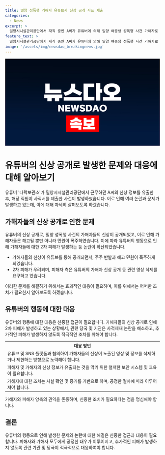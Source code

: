 ```yaml
---
title: 밀양 성폭행 가해자 유튜브서 신상 공개 사표 제출
categories:
  - News
excerpt: >
  밀양시시설관리공단에서 재직 중인 A씨가 유튜버에 의해 밀양 여중생 성폭행 사건 가해자로 지목되었다. 이후 A씨의 개인정보가 유출되어 민원이 쏟아졌고, 공단은 A씨의 신상 조회 후 사직서를 처리할 예정이라 밝혔다. 이에 따라 다른 가해자들도 유튜브를 통해 신상이 공개되며 해고되는 상황이 반복되고 있다. 고등학생들의 여중생 성폭행 사건은 유튜버들의 가해자 신상 공개로 재조명되었으며, 이에 피해자 측은 관련 영상 삭제를 호소하고 있다. (총 150자)
feature_text: >
  밀양시시설관리공단에서 재직 중인 A씨가 유튜버에 의해 밀양 여중생 성폭행 사건 가해자로 지목되었다. 이후 A씨의 개인정보가 유출되어 민원이 쏟아졌고, 공단은 A씨의 신상 조회 후 사직서를 처리할 예정이라 밝혔다. 이에 따라 다른 가해자들도 유튜브를 통해 신상이 공개되며 해고되는 상황이 반복되고 있다. 고등학생들의 여중생 성폭행 사건은 유튜버들의 가해자 신상 공개로 재조명되었으며, 이에 피해자 측은 관련 영상 삭제를 호소하고 있다. (총 150자)
image: '/assets/img/newsdao_breakingnews.jpg'
---
```


<p><img src="/assets/img/newsdao_breakingnews.jpg" alt="firstkoreanews 속보" /></p>

<h1>유튜버의 신상 공개로 발생한 문제와 대응에 대해 알아보기</h1>

<p data-ke-size="size16">유튜버 '나락보관소'가 밀양시시설관리공단에서 근무하던 A씨의 신상 정보를 유출한 후, 해당 직원이 사직서를 제출한 사건이 발생하였습니다. 이로 인해 여러 논란과 문제가 발생하고 있는데, 이에 대해 자세히 살펴보도록 하겠습니다.</p>

<h2>가해자들의 신상 공개로 인한 문제</h2>

<p data-ke-size="size16">유튜버의 신상 공개로, 밀양 성폭행 사건의 가해자들의 신상이 공개되었고, 이로 인해 가해자들은 해고될 뿐만 아니라 민원이 폭주하였습니다. 이에 따라 유튜버의 행동으로 인해 가해자들에 대한 2차 피해가 발생하는 등 논란이 확산되었습니다.</p>

<ul>
    <li>가해자들의 신상이 유튜브를 통해 공개되면서, 주주 반발과 해고 민원이 폭주하게 되었습니다.</li>
    <li>2차 피해가 우려되며, 피해자 측은 유튜버의 가해자 신상 공개 등 관련 영상 삭제를 요구하고 있습니다.</li>
</ul>

<p data-ke-size="size16">이러한 문제를 해결하기 위해서는 효과적인 대응이 필요하며, 이를 위해서는 어떠한 조치가 필요한지 알아보도록 하겠습니다.</p>

<h2>유튜버의 행동에 대한 대응</h2>

<p data-ke-size="size16">유튜버의 행동에 대한 대응은 신중한 접근이 필요합니다. 가해자들의 신상 공개로 인해 2차 피해가 발생하고 있는 상황에서, 관련 당국 및 기관은 사적제재 논란을 해소하고, 추가적인 피해가 발생하지 않도록 적극적인 조치를 취해야 합니다.</p>

<table>
    <tr>
        <td style="text-align: center; height: 17px;"><b>대응 방안</b></td>
    </tr>
    <tr>
        <td style="text-align: left; height: 17px;">유튜브 및 SNS 플랫폼과 협의하여 가해자들의 신상이 노출된 영상 및 정보를 삭제하거나 제한하는 방향으로 노력해야 합니다.</td>
    </tr>
    <tr>
        <td style="text-align: left; height: 17px;">피해자 및 가해자의 신상 정보가 유출되는 것을 막기 위한 철저한 보안 시스템 및 교육이 필요합니다.</td>
    </tr>
    <tr>
        <td style="text-align: left; height: 17px;">가해자에 대한 조치는 사실 확인 및 증거를 기반으로 하며, 공정한 절차에 따라 이루어져야 합니다.</td>
    </tr>
</table>

<p data-ke-size="size16">가해자와 피해자 양측의 권익을 존중하며, 신중한 조치가 필요하다는 점을 명심해야 합니다.</p>

<h2>결론</h2>

<p data-ke-size="size16">유튜버의 행동으로 인해 발생한 문제와 논란에 대한 해결은 신중한 접근과 대응이 필요합니다. 피해자와 가해자 모두에게 공정한 대우가 이루어지고, 추가적인 피해가 발생하지 않도록 관련 기관 및 당국이 적극적으로 대응하여야 합니다.</p>

<p data-ke-size="size16">&nbsp;</p>

